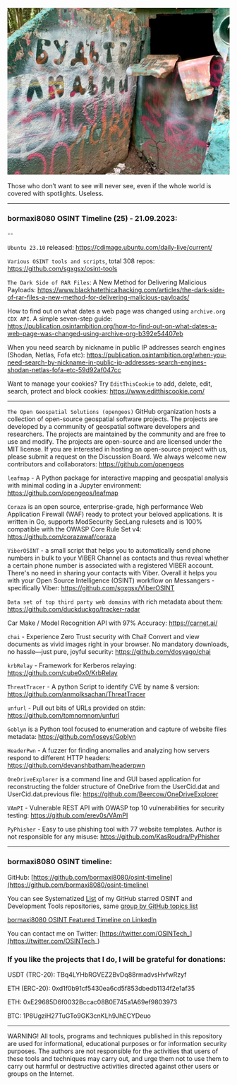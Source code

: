 ![alt text](img/25.jpg)

Those who don’t want to see will never see, even if the whole world is covered with spotlights. Useless.

----
### bormaxi8080 OSINT Timeline (25) - 21.09.2023:

--

```Ubuntu 23.10``` released: https://cdimage.ubuntu.com/daily-live/current/

```Various OSINT tools and scripts```, total 308 repos: https://github.com/sgxgsx/osint-tools

```The Dark Side of RAR Files```: A New Method for Delivering Malicious Payloads: https://www.blackhatethicalhacking.com/articles/the-dark-side-of-rar-files-a-new-method-for-delivering-malicious-payloads/

How to find out on what dates a web page was changed using ```archive.org CDX API```. A simple seven-step guide: https://publication.osintambition.org/how-to-find-out-on-what-dates-a-web-page-was-changed-using-archive-org-b392e54407eb

When you need search by nickname in public IP addresses search engines (Shodan, Netlas, Fofa etc): https://publication.osintambition.org/when-you-need-search-by-nickname-in-public-ip-addresses-search-engines-shodan-netlas-fofa-etc-59d92af047cc

Want to manage your cookies? Try ```EditThisCookie``` to add, delete, edit, search, protect and block cookies: https://www.editthiscookie.com/

----

```The Open Geospatial Solutions (opengeos)``` GitHub organization hosts a collection of open-source geospatial software projects. The projects are developed by a community of geospatial software developers and researchers. The projects are maintained by the community and are free to use and modify. The projects are open-source and are licensed under the MIT license. If you are interested in hosting an open-source project with us, please submit a request on the Discussion Board. We always welcome new contributors and collaborators: https://github.com/opengeos

```leafmap``` - A Python package for interactive mapping and geospatial analysis with minimal coding in a Jupyter environment: https://github.com/opengeos/leafmap

```Coraza``` is an open source, enterprise-grade, high performance Web Application Firewall (WAF) ready to protect your beloved applications. It is written in Go, supports ModSecurity SecLang rulesets and is 100% compatible with the OWASP Core Rule Set v4: https://github.com/corazawaf/coraza

```ViberOSINT``` - a small script that helps you to automatically send phone numbers in bulk to your VIBER Channel as contacts and thus reveal whether a certain phone number is associated with a registered VIBER account. There's no need in sharing your contacts with Viber. Overall it helps you with your Open Source Intelligence (OSINT) workflow on Messangers - specifically Viber: https://github.com/sgxgsx/ViberOSINT

```Data set of top third party web domains``` with rich metadata about them: https://github.com/duckduckgo/tracker-radar

Car Make / Model Recognition API with 97% Accuracy: https://carnet.ai/

```chai``` - Experience Zero Trust security with Chai! Convert and view documents as vivid images right in your browser. No mandatory downloads, no hassle—just pure, joyful security: https://github.com/dosyago/chai

```krbRelay``` - Framework for Kerberos relaying: https://github.com/cube0x0/KrbRelay

```ThreatTracer``` - A python Script to identify CVE by name & version: https://github.com/anmolksachan/ThreatTracer

```unfurl``` - Pull out bits of URLs provided on stdin: https://github.com/tomnomnom/unfurl

```Goblyn``` is a Python tool focused to enumeration and capture of website files metadata: https://github.com/loseys/Goblyn

```HeaderPwn``` - A fuzzer for finding anomalies and analyzing how servers respond to different HTTP headers: https://github.com/devanshbatham/headerpwn

```OneDriveExplorer``` is a command line and GUI based application for reconstructing the folder structure of OneDrive from the UserCid.dat and UserCid.dat.previous file: https://github.com/Beercow/OneDriveExplorer

```VAmPI``` - Vulnerable REST API with OWASP top 10 vulnerabilities for security testing: https://github.com/erev0s/VAmPI

```PyPhisher``` - Easy to use phishing tool with 77 website templates. Author is not responsible for any misuse: https://github.com/KasRoudra/PyPhisher

----
### bormaxi8080 OSINT timeline:

GitHub: [https://github.com/bormaxi8080/osint-timeline](https://github.com/bormaxi8080/osint-timeline)

You can see Systematized [List](https://github.com/bormaxi8080/github-starred-repos-builder/blob/main/starred_repos.md) of my GitHub starred OSINT and Development Tools repositories, same [group by GitHub topics list](https://github.com/bormaxi8080/starred)

[bormaxi8080 OSINT Featured Timeline on LinkedIn](https://www.linkedin.com/in/osintech/details/featured/)

You can contact me on Twitter: [https://twitter.com/OSINTech_](https://twitter.com/OSINTech_)
### If you like the projects that I do, I will be grateful for donations:

USDT (TRC-20): TBq4LYHbRGVEZ2BvDq88rmadvsHvfwRzyf

ETH (ERC-20): 0xd1f0b91cf5430ea6cd5f853dbedb1134f2e1af35

ETH: 0xE29685D6f0032Bccac08B0E745a1A69ef9803973

BTC: 1P8UgziH27TuGTo9GK3cnKLh9JhECYDeuo

----

WARNING! All tools, programs and techniques published in this repository are used for informational, educational purposes or for information security purposes. The authors are not responsible for the activities that users of these tools and techniques may carry out, and urge them not to use them to carry out harmful or destructive activities directed against other users or groups on the Internet.